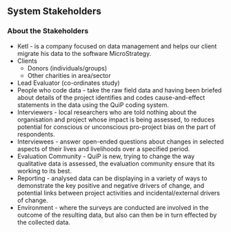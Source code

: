 ﻿## System Stakeholders

### About the Stakeholders
- Ketl - is a company focused on data management and helps our client migrate his data to the software MicroStrategy.
- Clients 
    - Donors (individuals/groups)
    - Other charities in area/sector
- Lead Evaluator (co-ordinates study)
- People who code data - take the raw field data and having been briefed about details of the project identifies and codes cause-and-effect statements in the data using the QuiP coding system.
- Interviewers - local researchers who are told nothing about the organisation and project whose impact is being assessed, to reduces potential for conscious or unconscious pro-project bias on the part of respondents.
- Interviewees - answer open-ended questions about changes in selected aspects of their lives and livelihoods over a specified period.
- Evaluation Community - QuiP is new, trying to change the way qualitative data is assessed, the evaluation community ensure that its working to its best.
- Reporting - analysed data can be displaying in a variety of ways to demonstrate the key positive and negative drivers of change, and potential links between project activities and incidental/external drivers of change.
- Environment - where the surveys are conducted are involved in the outcome of the resulting data, but also can then be in turn effected by the collected data.
